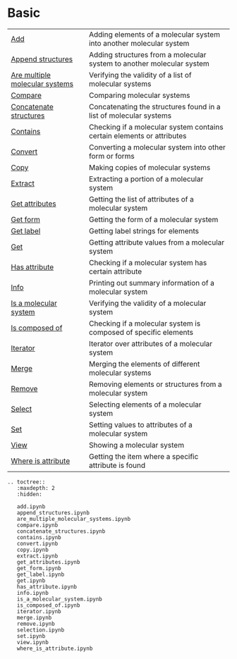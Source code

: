 # Basic

|      |      |
| :--- | :--- |
| [Add](add.ipynb) | Adding elements of a molecular system into another molecular system |    
| [Append structures](append_structures.ipynb) | Adding structures from a molecular system to another molecular system |     
| [Are multiple molecular systems](are_multiple_molecular_systems.ipynb) | Verifying the validity of a list of molecular systems |
| [Compare](compare.ipynb) | Comparing molecular systems |     
| [Concatenate structures](concatenate_structures.ipynb) | Concatenating the structures found in a list of molecular systems |
| [Contains](contains.ipynb) | Checking if a molecular system contains certain elements or attributes |    
| [Convert](convert.ipynb) | Converting a molecular system into other form or forms |
| [Copy](copy.ipynb) | Making copies of molecular systems |
| [Extract](extract.ipynb) | Extracting a portion of a molecular system |
| [Get attributes](get_attributes.ipynb) | Getting the list of attributes of a molecular system |
| [Get form](get_form.ipynb) | Getting the form of a molecular system |
| [Get label](get_label.ipynb) | Getting label strings for elements |
| [Get](get.ipynb) | Getting attribute values from a molecular system |
| [Has attribute](has_attribute.ipynb) | Checking if a molecular system has certain attribute |
| [Info](info.ipynb) | Printing out summary information of a molecular system |
| [Is a molecular system](is_a_molecular_system.ipynb) | Verifying the validity of a molecular system |
| [Is composed of](is_composed_of.ipynb) | Checking if a molecular system is composed of specific elements |
| [Iterator](iterator.ipynb) | Iterator over attributes of a molecular system |
| [Merge](merge.ipynb) | Merging the elements of different molecular systems |
| [Remove](remove.ipynb) | Removing elements or structures from a molecular system |
| [Select](select.ipynb) | Selecting elements of a molecular system |
| [Set](set.ipynb) | Setting values to attributes of a molecular system |
| [View](view.ipynb) | Showing a molecular system |
| [Where is attribute](view.ipynb) | Getting the item where a specific attribute is found |



```{eval-rst}
.. toctree::
   :maxdepth: 2
   :hidden:

   add.ipynb
   append_structures.ipynb
   are_multiple_molecular_systems.ipynb
   compare.ipynb
   concatenate_structures.ipynb
   contains.ipynb
   convert.ipynb
   copy.ipynb
   extract.ipynb
   get_attributes.ipynb
   get_form.ipynb
   get_label.ipynb
   get.ipynb
   has_attribute.ipynb
   info.ipynb
   is_a_molecular_system.ipynb
   is_composed_of.ipynb
   iterator.ipynb
   merge.ipynb
   remove.ipynb
   selection.ipynb
   set.ipynb
   view.ipynb
   where_is_attribute.ipynb
```
